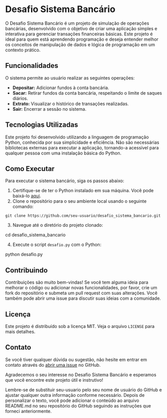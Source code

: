 # Desafio Sistema Bancário

O Desafio Sistema Bancário é um projeto de simulação de operações bancárias, desenvolvido com o objetivo de criar uma aplicação simples e interativa para gerenciar transações financeiras básicas. Este projeto é ideal para quem está aprendendo programação e deseja entender melhor os conceitos de manipulação de dados e lógica de programação em um contexto prático.

## Funcionalidades

O sistema permite ao usuário realizar as seguintes operações:

- **Depositar:** Adicionar fundos à conta bancária.
- **Sacar:** Retirar fundos da conta bancária, respeitando o limite de saques diários.
- **Extrato:** Visualizar o histórico de transações realizadas.
- **Sair:** Encerrar a sessão no sistema.

## Tecnologias Utilizadas

Este projeto foi desenvolvido utilizando a linguagem de programação Python, conhecida por sua simplicidade e eficiência. Não são necessárias bibliotecas externas para executar a aplicação, tornando-a acessível para qualquer pessoa com uma instalação básica do Python.

## Como Executar

Para executar o sistema bancário, siga os passos abaixo:

1. Certifique-se de ter o Python instalado em sua máquina. Você pode baixá-lo [aqui](https://www.python.org/downloads/).
2. Clone o repositório para o seu ambiente local usando o seguinte comando:



```git clone https://github.com/seu-usuario/desafio_sistema_bancario.git```

3. Navegue até o diretório do projeto clonado:



cd desafio_sistema_bancario

4. Execute o script `desafio.py` com o Python:



python desafio.py


## Contribuindo

Contribuições são muito bem-vindas! Se você tem alguma ideia para melhorar o código ou adicionar novas funcionalidades, por favor, crie um fork do repositório e submeta um pull request com suas alterações. Você também pode abrir uma issue para discutir suas ideias com a comunidade.

## Licença

Este projeto é distribuído sob a licença MIT. Veja o arquivo `LICENSE` para mais detalhes.

## Contato

Se você tiver qualquer dúvida ou sugestão, não hesite em entrar em contato através do [abrir uma issue](https://github.com/seu-usuario/desafio_sistema_bancario/issues) no GitHub.

Agradecemos o seu interesse no Desafio Sistema Bancário e esperamos que você encontre este projeto útil e instrutivo!



Lembre-se de substituir seu-usuario pelo seu nome de usuário do GitHub e ajustar qualquer outra informação conforme necessário. Depois de personalizar o texto, você pode adicionar o conteúdo ao arquivo README.md no seu repositório do GitHub seguindo as instruções que forneci anteriormente.